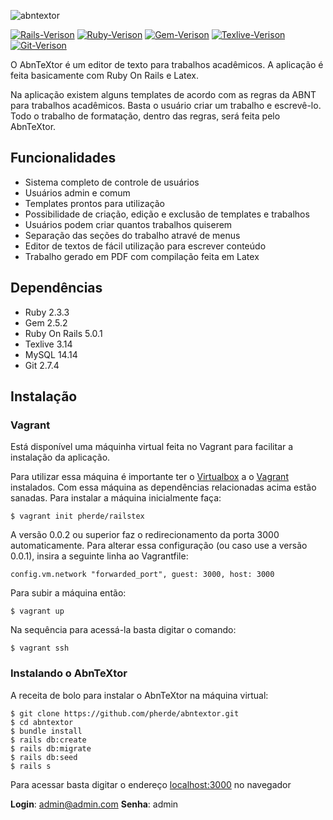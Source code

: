 ![abntextor](https://raw.githubusercontent.com/pherde/abntextor/master/app/assets/images/logo.png)

[![Rails-Verison](https://img.shields.io/badge/Rails-5.0.1-red.svg)](http://rubyonrails.org/)
[![Ruby-Verison](https://img.shields.io/badge/Ruby-2.3.3-orange.svg)](http://rubyonrails.org/)
[![Gem-Verison](https://img.shields.io/badge/Gem-2.5.2-yellow.svg)](http://rubyonrails.org/)
[![Texlive-Verison](https://img.shields.io/badge/Texlive-3.14-green.svg)](http://rubyonrails.org/)
[![Git-Verison](https://img.shields.io/badge/Git-2.7.4-blue.svg)](http://rubyonrails.org/)

O AbnTeXtor é um editor de texto para trabalhos acadêmicos. A aplicação é feita basicamente com Ruby On Rails e Latex. 

Na aplicação existem alguns templates de acordo com as regras da ABNT para trabalhos acadêmicos. Basta o usuário criar um trabalho e escrevê-lo. Todo o trabalho de formatação, dentro das regras, será feita pelo AbnTeXtor.

## Funcionalidades

* Sistema completo de controle de usuários
* Usuários admin e comum
* Templates prontos para utilização
* Possibilidade de criação, edição e exclusão de templates e trabalhos
* Usuários podem criar quantos trabalhos quiserem
* Separação das seções do trabalho atravé de menus
* Editor de textos de fácil utilização para escrever conteúdo
* Trabalho gerado em PDF com compilação feita em Latex

## Dependências

* Ruby 2.3.3
* Gem 2.5.2
* Ruby On Rails 5.0.1
* Texlive 3.14
* MySQL 14.14
* Git 2.7.4

## Instalação

### Vagrant

Está disponível uma máquinha virtual feita no Vagrant para facilitar a instalação da aplicação.

Para utilizar essa máquina é importante ter o [Virtualbox](https://www.virtualbox.org/) a o [Vagrant](https://www.vagrantup.com/) instalados. Com essa máquina as dependências relacionadas acima estão sanadas. Para instalar a máquina inicialmente faça:

```
$ vagrant init pherde/railstex
```

A versão 0.0.2 ou superior faz o redirecionamento da porta 3000 automaticamente. Para alterar essa configuração (ou caso use a versão 0.0.1), insira a seguinte linha ao Vagrantfile:

```
config.vm.network "forwarded_port", guest: 3000, host: 3000
```

Para subir a máquina então:

```
$ vagrant up
```

Na sequência para acessá-la basta digitar o comando:

```
$ vagrant ssh
```

### Instalando o AbnTeXtor

A receita de bolo para instalar o AbnTeXtor na máquina virtual:

```
$ git clone https://github.com/pherde/abntextor.git
$ cd abntextor
$ bundle install
$ rails db:create
$ rails db:migrate
$ rails db:seed
$ rails s
```

Para acessar basta digitar o endereço [localhost:3000](localhost:300) no navegador

**Login**: admin@admin.com
**Senha**: admin
